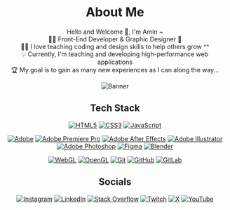 <div align="center">

# About Me

Hello and Welcome 👋, I'm Amin ~<br>
👨‍💻 Front-End Developer & Graphic Designer 🎨<br>
👨‍🏫 I love teaching coding and design skills to help others grow ^^<br>
💡 Currently, I'm teaching and developing high-performance web applications<br>
🏆 My goal is to gain as many new experiences as I can along the way...

![Banner](./assets/Banner.svg)

## Tech Stack

[![HTML5](https://img.shields.io/badge/html5-%23E34F26.svg?style=for-the-badge&logo=html5&logoColor=white)](https://developer.mozilla.org/en-US/docs/Web/Guide/HTML)
[![CSS3](https://img.shields.io/badge/css3-%231572B6.svg?style=for-the-badge&logo=css3&logoColor=white)](https://developer.mozilla.org/en-US/docs/Web/CSS)
[![JavaScript](https://img.shields.io/badge/javascript-%23323330.svg?style=for-the-badge&logo=javascript&logoColor=%23F7DF1E)](https://developer.mozilla.org/en-US/docs/Web/JavaScript)

[![Adobe](https://img.shields.io/badge/adobe-%23FF0000.svg?style=for-the-badge&logo=adobe&logoColor=white)](https://www.adobe.com/)
[![Adobe Premiere Pro](https://img.shields.io/badge/Adobe%20Premiere%20Pro-9999FF.svg?style=for-the-badge&logo=Adobe%20Premiere%20Pro&logoColor=white)](https://www.adobe.com/products/premiere.html)
[![Adobe After Effects](https://img.shields.io/badge/Adobe%20After%20Effects-9999FF.svg?style=for-the-badge&logo=Adobe%20After%20Effects&logoColor=white)](https://www.adobe.com/products/aftereffects.html)
[![Adobe Illustrator](https://img.shields.io/badge/adobe%20illustrator-%23FF9A00.svg?style=for-the-badge&logo=adobe%20illustrator&logoColor=white)](https://www.adobe.com/products/illustrator.html)
[![Adobe Photoshop](https://img.shields.io/badge/adobe%20photoshop-%2331A8FF.svg?style=for-the-badge&logo=adobe%20photoshop&logoColor=white)](https://www.adobe.com/products/photoshop.html)
[![Figma](https://img.shields.io/badge/figma-%23F24E1E.svg?style=for-the-badge&logo=figma&logoColor=white)](https://www.figma.com/)
[![Blender](https://img.shields.io/badge/blender-%23F5792A.svg?style=for-the-badge&logo=blender&logoColor=white)](https://www.blender.org/)

[![WebGL](https://img.shields.io/badge/WebGL-990000?logo=webgl&logoColor=white&style=for-the-badge)](https://get.webgl.org)
[![OpenGL](https://img.shields.io/badge/OpenGL-%23FFFFFF.svg?style=for-the-badge&logo=opengl)](https://www.opengl.org)
[![Git](https://img.shields.io/badge/git-%23F05033.svg?style=for-the-badge&logo=git&logoColor=white)](https://git-scm.com/)
[![GitHub](https://img.shields.io/badge/github-%23121011.svg?style=for-the-badge&logo=github&logoColor=white)](https://github.com/)
[![GitLab](https://img.shields.io/badge/gitlab-%23181717.svg?style=for-the-badge&logo=gitlab&logoColor=white)](https://gitlab.com/) 

## Socials
[![Instagram](https://img.shields.io/badge/Instagram-%23E4405F.svg?logo=Instagram&logoColor=white)](https://www.instagram.com/mdjamin_)
[![LinkedIn](https://img.shields.io/badge/LinkedIn-%230077B5.svg?logo=linkedin&logoColor=white)](https://www.linkedin.com/in/mdjamin)
[![Stack Overflow](https://img.shields.io/badge/-Stackoverflow-FE7A16?logo=stack-overflow&logoColor=white)](https://stackoverflow.com/users/24569427/amin)
[![Twitch](https://img.shields.io/badge/Twitch-%239146FF.svg?logo=Twitch&logoColor=white)](https://www.twitch.tv/darklordvt)
[![X](https://img.shields.io/badge/X-black.svg?logo=X&logoColor=white)](https://x.com/MDJAmin_)
[![YouTube](https://img.shields.io/badge/YouTube-%23FF0000.svg?logo=YouTube&logoColor=white)](https://www.youtube.com/@MDJ_Amin)

</div>

